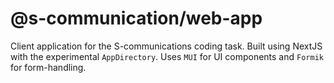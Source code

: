 # @s-communication/web-app

Client application for the S-communications coding task. Built using NextJS with the experimental `AppDirectory`. Uses `MUI` for UI components and `Formik` for form-handling.
